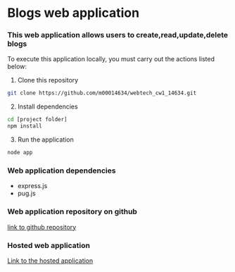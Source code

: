 # Blogs web application

### This web application allows users to create,read,update,delete blogs

To execute this application locally, you must carry out the actions listed below:

1. Clone this repository
```bash
git clone https://github.com/m00014634/webtech_cw1_14634.git
```

2. Install dependencies
```bash
cd [project folder]
npm install
```

3. Run the application
```bash
node app
```

### Web application dependencies
- express.js
- pug.js 



### Web application repository on github
[link to github repository](https://github.com/m00014634/webtech_cw1_14634.git)



### Hosted web application
[Link to the hosted application](https://jelly-triangular-visor.glitch.me)